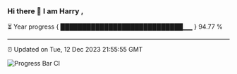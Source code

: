 ### Hi there 👋 I am Harry , 

⏳ Year progress { ████████████████████████████▁▁ } 94.77 %

---

⏰ Updated on Tue, 12 Dec 2023 21:55:55 GMT

![Progress Bar CI](https://github.com/duykhang68/duykhang68/workflows/Progress%20Bar%20CI/badge.svg)
